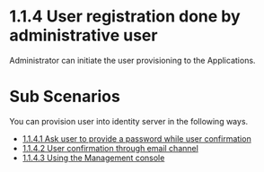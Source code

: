 # 1.1.4 User registration done by administrative user

Administrator can initiate the user provisioning to the Applications.

# Sub Scenarios
You can provision user into identity server in the following ways. 

- [1.1.4.1 Ask user to provide a password while user confirmation]()
- [1.1.4.2 User confirmation through email channel]()
- [1.1.4.3 Using the Management console]()
